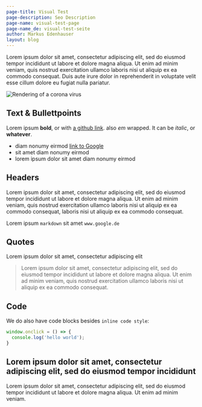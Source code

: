 ```yaml
---
page-title: Visual Test
page-description: Seo Description
page-name: visual-test-page
page-name_de: visual-test-seite
author: Markus Edenhauser
layout: blog
---
```


Lorem ipsum dolor sit amet, consectetur adipiscing elit, sed do eiusmod tempor incididunt ut labore et dolore magna aliqua. Ut enim ad minim veniam, quis nostrud exercitation ullamco laboris nisi ut aliquip ex ea commodo consequat. Duis aute irure dolor in reprehenderit in voluptate velit esse cillum dolore eu fugiat nulla pariatur.
<!-- overview -->


<img src="./corona-1.png" title="Rendering of a corona virus">

## Text & Bullettpoints


Lorem ipsum **bold**, or with [a github link](https://github.com/corona-warn-app). also *em* wrapped.
It can be _italic_, or __whatever__.

- diam nonumy eirmod [link to Google](#)
- sit amet diam nonumy eirmod
- lorem ipsum dolor sit amet diam nonumy eirmod

## Headers

Lorem ipsum dolor sit amet, consectetur adipiscing elit, sed do eiusmod tempor incididunt ut labore et dolore magna aliqua. Ut enim ad minim veniam, quis nostrud exercitation ullamco laboris nisi ut aliquip ex ea commodo consequat, laboris nisi ut aliquip ex ea commodo consequat.

Lorem ipsum `markdown` sit amet `www.google.de`

## Quotes 
Lorem ipsum dolor sit amet, consectetur adipiscing elit

> Lorem ipsum dolor sit amet, consectetur adipiscing elit, sed do eiusmod tempor incididunt ut labore et dolore magna aliqua. Ut enim ad minim veniam, quis nostrud exercitation ullamco laboris nisi ut aliquip ex ea commodo consequat.

## Code 

We do also have code blocks besides `inline code style`:
```javascript
window.onclick = () => {
  console.log('hello world');
}
```

## Lorem ipsum dolor sit amet, consectetur adipiscing elit, sed do eiusmod tempor incididunt

Lorem ipsum dolor sit amet, consectetur adipiscing elit, sed do eiusmod tempor incididunt ut labore et dolore magna aliqua. Ut enim ad minim veniam.